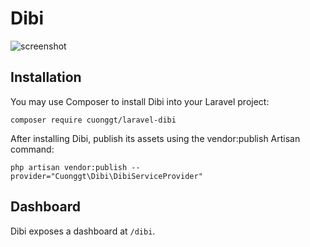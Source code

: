 # Dibi

![screenshot](https://user-images.githubusercontent.com/8156596/65955590-b1172700-e472-11e9-89cb-1aac2ab90f32.png)

## Installation

You may use Composer to install Dibi into your Laravel project:

    composer require cuonggt/laravel-dibi
    
After installing Dibi, publish its assets using the vendor:publish Artisan command:

    php artisan vendor:publish --provider="Cuonggt\Dibi\DibiServiceProvider"
    
## Dashboard

Dibi exposes a dashboard at `/dibi`.

